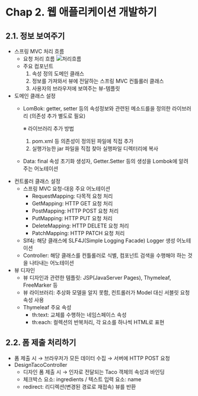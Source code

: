 # Chap 2. 웹 애플리케이션 개발하기
## 2.1. 정보 보여주기
* 스프링 MVC 처리 흐름
  * 요청 처리 흐름
  ![처리흐름](https://user-images.githubusercontent.com/19167273/183591669-52699b1f-d4da-4974-a120-e73e115de980.jpg)
  * 주요 컴포넌트
    1) 속성 정의 도메인 클래스
    2) 정보를 가져와서 뷰에 전달하는 스프링 MVC 컨틀롤러 클래스
    3) 사용자의 브라우저에 보여주는 뷰-템플릿
* 도메인 클래스 설정
  * LomBok: getter, setter 등의 속성정보와 관련된 메소드를을 정의한 라이브러리 (의존성 추가 별도로 필요)

    ※ 라이브러리 추가 방법
    1) pom.xml 등 의존성이 정의된 파일에 직접 추가
    2) 실행가능한 jar 파일을 직접 찾아 실행파일 디렉터리에 복사
  * Data: final 속성 초기화 생성자, Getter.Setter 등의 생성을 Lombok에 알려주는 어노테이션
* 컨트롤러 클래스 설정
  * 스프링 MVC 요청-대응 주요 어노테이션
    * RequestMapping: 다목적 요청 처리
    * GetMapping: HTTP GET 요청 처리
    * PostMapping: HTTP POST 요청 처리
    * PutMapping: HTTP PUT 요청 처리
    * DeleteMapping: HTTP DELETE 요청 처리
    * PatchMapping: HTTP PATCH 요청 처리
  * Slf4j: 해당 클래스에 SLF4J(Simple Logging Facade) Logger 생성 어노테이션
  * Controller: 해당 클래스를 컨틀롤러로 식별, 컴포넌트 검색을 수행해야 하는 것을 나타내는 어노테이션
* 뷰 디자인
  * 뷰 디자인과 관련한 템플릿: JSP(JavaServer Pages), Thymeleaf, FreeMarker 등
  * 뷰 라이브러리: 추상화 모델을 알지 못함, 컨트롤러가 Model 대신 서블릿 요청 속성 사용
  * Thymeleaf 주요 속성
    * th:text: 교체를 수행하는 네임스페이스 속성
    * th:each: 컬렉션의 반복처리, 각 요소를 하나씩 HTML로 표현

## 2.2. 폼 제출 처리하기
 * 폼 제출 시 → 브라우저가 모든 데이터 수집 → 서버에 HTTP POST 요청
 * DesignTacoController
   * 디자인 폼 제출 시 → 인자로 전달되는 Taco 객체의 속성과 바인딩
   * 체크박스 요소: ingredients / 텍스트 입력 요소: name
   * redirect: 리디렉션(변경된 경로로 재접속) 뷰를 반환